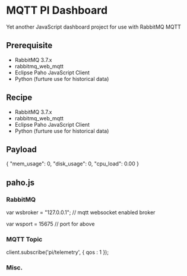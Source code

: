 # MQTT PI Dashboard

Yet another JavaScript dashboard project for use with RabbitMQ MQTT

## Prerequisite

* RabbitMQ 3.7.x
* rabbitmq_web_mqtt
* Eclipse Paho JavaScript Client
* Python (furture use for historical data)

## Recipe

* RabbitMQ 3.7.x
* rabbitmq_web_mqtt
* Eclipse Paho JavaScript Client
* Python (furture use for historical data)

## Payload

{
	"mem_usage": 0,
	"disk_usage": 0,
	"cpu_load": 0.00
}

## paho.js

### RabbitMQ

var wsbroker = "127.0.0.1"; // mqtt websocket enabled broker

var wsport = 15675 // port for above

### MQTT Topic
client.subscribe('pi/telemetry', {
			qos : 1
		});

### Misc.

